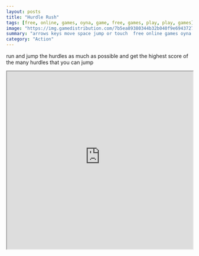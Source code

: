 ```yaml
---
layout: posts
title: "Hurdle Rush"
tags: [free, online, games, oyna, game, free, games, play, play, games]
image: "https://img.gamedistribution.com/7b5ea89380344b32b040f9e69437271c.jpg"
summary: "arrows keys move space jump or touch  free online games oyna game free games play play games"
category: "Action"
---
```


run and jump the hurdles as much as possible and get the highest score of the many hurdles that you can jump

<iframe width="100%" height="480px;" src="https://html5.gamedistribution.com/7b5ea89380344b32b040f9e69437271c/"></iframe>